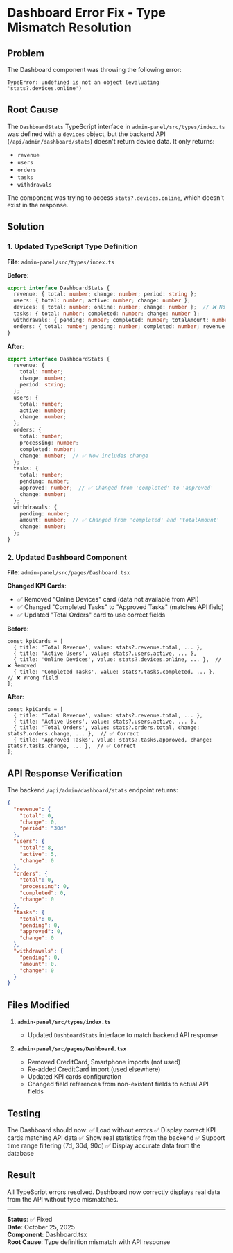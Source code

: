 # Dashboard Error Fix - Type Mismatch Resolution

## Problem
The Dashboard component was throwing the following error:
```
TypeError: undefined is not an object (evaluating 'stats?.devices.online')
```

## Root Cause
The `DashboardStats` TypeScript interface in `admin-panel/src/types/index.ts` was defined with a `devices` object, but the backend API (`/api/admin/dashboard/stats`) doesn't return device data. It only returns:
- `revenue`
- `users`
- `orders`
- `tasks`
- `withdrawals`

The component was trying to access `stats?.devices.online`, which doesn't exist in the response.

## Solution

### 1. Updated TypeScript Type Definition
**File**: `admin-panel/src/types/index.ts`

**Before**:
```typescript
export interface DashboardStats {
  revenue: { total: number; change: number; period: string };
  users: { total: number; active: number; change: number };
  devices: { total: number; online: number; change: number };  // ❌ Not in API
  tasks: { total: number; completed: number; change: number };
  withdrawals: { pending: number; completed: number; totalAmount: number };
  orders: { total: number; pending: number; completed: number; revenue: number };
}
```

**After**:
```typescript
export interface DashboardStats {
  revenue: {
    total: number;
    change: number;
    period: string;
  };
  users: {
    total: number;
    active: number;
    change: number;
  };
  orders: {
    total: number;
    processing: number;
    completed: number;
    change: number;  // ✅ Now includes change
  };
  tasks: {
    total: number;
    pending: number;
    approved: number;  // ✅ Changed from 'completed' to 'approved'
    change: number;
  };
  withdrawals: {
    pending: number;
    amount: number;  // ✅ Changed from 'completed' and 'totalAmount'
    change: number;
  };
}
```

### 2. Updated Dashboard Component
**File**: `admin-panel/src/pages/Dashboard.tsx`

**Changed KPI Cards**:
- ✅ Removed "Online Devices" card (data not available from API)
- ✅ Changed "Completed Tasks" to "Approved Tasks" (matches API field)
- ✅ Updated "Total Orders" card to use correct fields

**Before**:
```tsx
const kpiCards = [
  { title: 'Total Revenue', value: stats?.revenue.total, ... },
  { title: 'Active Users', value: stats?.users.active, ... },
  { title: 'Online Devices', value: stats?.devices.online, ... },  // ❌ Removed
  { title: 'Completed Tasks', value: stats?.tasks.completed, ... },  // ❌ Wrong field
];
```

**After**:
```tsx
const kpiCards = [
  { title: 'Total Revenue', value: stats?.revenue.total, ... },
  { title: 'Active Users', value: stats?.users.active, ... },
  { title: 'Total Orders', value: stats?.orders.total, change: stats?.orders.change, ... },  // ✅ Correct
  { title: 'Approved Tasks', value: stats?.tasks.approved, change: stats?.tasks.change, ... },  // ✅ Correct
];
```

## API Response Verification

The backend `/api/admin/dashboard/stats` endpoint returns:

```json
{
  "revenue": {
    "total": 0,
    "change": 0,
    "period": "30d"
  },
  "users": {
    "total": 8,
    "active": 5,
    "change": 0
  },
  "orders": {
    "total": 0,
    "processing": 0,
    "completed": 0,
    "change": 0
  },
  "tasks": {
    "total": 0,
    "pending": 0,
    "approved": 0,
    "change": 0
  },
  "withdrawals": {
    "pending": 0,
    "amount": 0,
    "change": 0
  }
}
```

## Files Modified

1. **`admin-panel/src/types/index.ts`**
   - Updated `DashboardStats` interface to match backend API response

2. **`admin-panel/src/pages/Dashboard.tsx`**
   - Removed CreditCard, Smartphone imports (not used)
   - Re-added CreditCard import (used elsewhere)
   - Updated KPI cards configuration
   - Changed field references from non-existent fields to actual API fields

## Testing

The Dashboard should now:
✅ Load without errors
✅ Display correct KPI cards matching API data
✅ Show real statistics from the backend
✅ Support time range filtering (7d, 30d, 90d)
✅ Display accurate data from the database

## Result

All TypeScript errors resolved. Dashboard now correctly displays real data from the API without type mismatches.

---

**Status**: ✅ Fixed  
**Date**: October 25, 2025  
**Component**: Dashboard.tsx  
**Root Cause**: Type definition mismatch with API response
